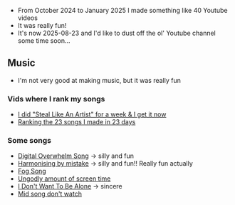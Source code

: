 - From October 2024 to January 2025 I made something like 40 Youtube videos
- It was really fun! 
- It's now 2025-08-23 and I'd like to dust off the ol' Youtube channel some time soon...
## Music
- I'm not very good at making music, but it was really fun
### Vids where I rank my songs
- [I did "Steal Like An Artist" for a week & I get it now](https://www.youtube.com/watch?v=bukMESdhZ_U)
- [Ranking the 23 songs I made in 23 days](https://www.youtube.com/watch?v=YGNxfy_3RVI)
### Some songs
- [Digital Overwhelm Song](https://www.youtube.com/watch?v=l-1PXMvOU18) → silly and fun
- [Harmonising by mistake](https://www.youtube.com/watch?v=pvD2Lq1Xvvg&list=PLZC972LVp2mR7PdjErLIe7AroxlBpotZI&index=19&t=123s) → silly and fun!! Really fun actually
- [Fog Song](https://www.youtube.com/watch?v=KBFH-MEDuyQ&list=PLZC972LVp2mR7PdjErLIe7AroxlBpotZI&index=20)
- [Ungodly amount of screen time](https://www.youtube.com/watch?v=bM6X7Is68_4&list=PLZC972LVp2mR7PdjErLIe7AroxlBpotZI&index=22)
- [I Don't Want To Be Alone](https://www.youtube.com/watch?v=zGccVHbyYrY) → sincere
- [Mid song don't watch](https://www.youtube.com/watch?v=q9ahAfMKqU0)
